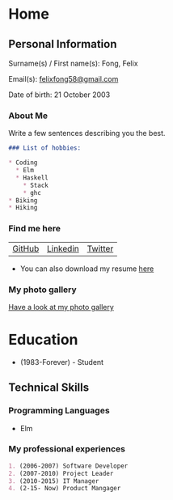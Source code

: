 # Home

<script src="https://kit.fontawesome.com/6d173168d3.js" crossorigin="anonymous"></script>

## Personal Information
Surname(s) / First name(s): Fong, Felix

Email(s): [felixfong58@gmail.com](mailto:felixfong58@gmail.com)

Date of birth: 21 October 2003

### About Me

Write a few sentences describing you the best.



```markdown
### List of hobbies:

* Coding
  * Elm
  * Haskell
    * Stack
    * ghc
* Biking
* Hiking
```

### Find me here

<table>
    <tr>
        <td>
            <a href="https://github.com/SnoogySocks" target="blank"><i class="fab fa-github fa-lg"></i> GitHub</a>
        </td>
        <td>
            <a href="https://linkedin.com/felixfong58" target="blank"><i class="fab fa-linkedin fa-lg"></i> Linkedin</a>
        </td>
        <td>
            <a href="https://twitter.com/youraccount" target="blank"><i class="fab fa-twitter-square fa-lg"></i> Twitter</a>
        </td>
    </tr>
</table>

* <i class="fas fa-file fa-lg"></i> You can also download my resume [here](cv.pdf)

### My photo gallery

[Have a look at my photo gallery](/photo.md)

# Education

* (1983-Forever) - Student 

## Technical Skills

### Programming Languages

* Elm

### My professional experiences

```markdown
1. (2006-2007) Software Developer
2. (2007-2010) Project Leader
3. (2010-2015) IT Manager
4. (2-15- Now) Product Mangager
```
